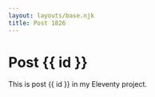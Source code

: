 ```yaml
---
layout: layouts/base.njk
title: Post 1826
---
```


# Post {{ id }}

This is post {{ id }} in my Eleventy project.
